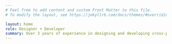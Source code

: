 ```yaml
---
# Feel free to add content and custom Front Matter to this file.
# To modify the layout, see https://jekyllrb.com/docs/themes/#overriding-theme-defaults

layout: home
role: Designer + Developer
summary: Over 3 years of experience in designing and developing cross-platform mobile applications in Phnom Penh, Cambodia 📍.
---
```

